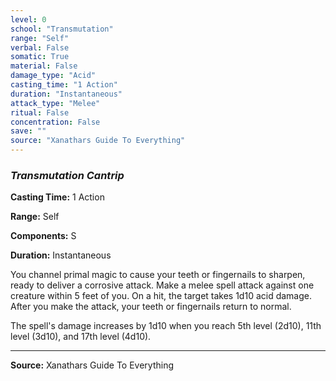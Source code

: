 ```yaml
---
level: 0
school: "Transmutation"
range: "Self"
verbal: False
somatic: True
material: False
damage_type: "Acid"
casting_time: "1 Action"
duration: "Instantaneous"
attack_type: "Melee"
ritual: False
concentration: False
save: ""
source: "Xanathars Guide To Everything"
---
```


### *Transmutation Cantrip*

**Casting Time:** 1 Action

**Range:** Self

**Components:** S

**Duration:** Instantaneous

You channel primal magic to cause your teeth or fingernails to sharpen, ready to deliver a corrosive attack. Make a melee spell attack against one creature within 5 feet of you. On a hit, the target takes 1d10 acid damage. After you make the attack, your teeth or fingernails return to normal.
 
 The spell's damage increases by 1d10 when you reach 5th level (2d10), 11th level (3d10), and 17th level (4d10).

---
**Source:** Xanathars Guide To Everything
